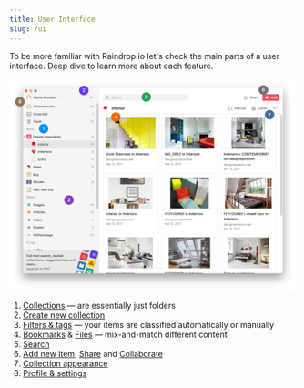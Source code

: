 ```yaml
---
title: User Interface
slug: /ui
---
```

To be more familiar with Raindrop.io let's check the main parts of a user interface. Deep dive to learn more about each feature.

![](ui.jpg)

1. [Collections](../collections-groups/index.md) &mdash; are essentially just folders
2. [Create new collection](../collections-groups/index.md#create-a-collection)
3. [Filters & tags](../tags-filters/index.md) &mdash; your items are classified automatically or manually
4. [Bookmarks](../bookmarks/index.md) & [Files](/files) &mdash; mix-and-match different content
5. [Search](../search/index.md)
6. [Add new item](../bookmarks/index.md#add-new-bookmark), [Share](../public-page/index.md) and [Collaborate](../collaboration/index.md)
7. [Collection appearance](../bookmarks/index.md#appearance)
8. [Profile & settings](../../getting-started/account-settings.md)